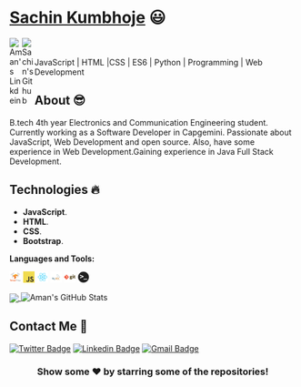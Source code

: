  # <a href="www.linkedin.com/in/sachin-kumbhoje/">Sachin Kumbhoje</a> :smiley:

<a href="www.linkedin.com/in/sachin-kumbhoje/">
  <img align="left" alt="Aman's Linkdein" width="22px" src="https://cdn.jsdelivr.net/npm/simple-icons@v3/icons/linkedin.svg" />
</a>
<a href="https://github.com/KumbhhojeSachin/">
  <img align="left" alt="Sachin's Github" width="22px" src="https://cdn.jsdelivr.net/npm/simple-icons@v3/icons/github.svg" />
</a>


<br/>
<br/>
JavaScript | HTML |CSS | ES6 |  Python |  Programming |  Web Development

## About :sunglasses:
B.tech 4th year Electronics and Communication Engineering student. Currently working as a Software Developer in Capgemini. Passionate about JavaScript, Web Development and open source. Also, have some experience in Web Development.Gaining experience in Java Full Stack Development.

## Technologies :fire:
- **JavaScript**.
- **HTML**.
- **CSS**.
- **Bootstrap**.


**Languages and Tools:**  
>
<code><img height="20" src="https://raw.githubusercontent.com/github/explore/80688e429a7d4ef2fca1e82350fe8e3517d3494d/topics/tensorflow/tensorflow.png"></code>
<code><img height="20" src="https://raw.githubusercontent.com/github/explore/80688e429a7d4ef2fca1e82350fe8e3517d3494d/topics/javascript/javascript.png"></code>
<code><img height="20" src="https://raw.githubusercontent.com/github/explore/80688e429a7d4ef2fca1e82350fe8e3517d3494d/topics/react/react.png"></code>
<code><img height="20" src="https://raw.githubusercontent.com/github/explore/80688e429a7d4ef2fca1e82350fe8e3517d3494d/topics/mysql/mysql.png"></code>
<code><img height="20" src="https://raw.githubusercontent.com/github/explore/80688e429a7d4ef2fca1e82350fe8e3517d3494d/topics/git/git.png"></code>
<code><img height="20" src="https://raw.githubusercontent.com/github/explore/80688e429a7d4ef2fca1e82350fe8e3517d3494d/topics/terminal/terminal.png"></code>


<a href="https://github.com/amanKantSudhanshu">
  <img align="center" src="https://github-readme-stats.vercel.app/api/top-langs/?username=amanKantSudhanshu&theme=radical&hide=glsl,JavaScript" />
</a>

<img src="https://github-readme-stats.vercel.app/api?username=amanKantSudhanshu&&show_icons=true&theme=radical&line_height=27&v=5" alt="Aman's GitHub Stats" />
   


##  Contact Me :speech_balloon:
[![Twitter Badge](https://img.shields.io/badge/-@@AmanKantSudhan1?style=flat-square&labelColor=1ca0f1&logo=twitter&logoColor=white&link=https://twitter.com/AmanKantSudhan1)](https://twitter.com/AmanKantSudhan1/) [![Linkedin Badge](https://img.shields.io/badge/-Aman-blue?style=flat-square&logo=Linkedin&logoColor=white&link=https://www.linkedin.com/in/aman-kant-47341b208/)](https://www.linkedin.com/in/aman-kant-47341b208/) [![Gmail Badge](https://img.shields.io/badge/-amankant535@gmail.com-c14438?style=flat-square&logo=Gmail&logoColor=white&link=mailto:amankant535@gmail.com)](mailto:amankant535@gmail.com)



<div align="center">

### Show some ❤️ by starring some of the repositories!

</div>
